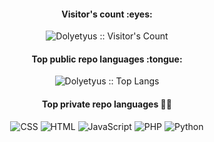 <h4 align="center">Visitor's count :eyes:</h4>

<p align="center"><img src="https://profile-counter.glitch.me/{Dolyetyus}/count.svg" alt="Dolyetyus :: Visitor's Count" /></p>

<h4 align="center">Top public repo languages :tongue:</h4>

<p align="center"><img src="https://github-readme-stats.vercel.app/api/top-langs/?username=Dolyetyus&langs_count=10&theme=tokyonight&layout=compact" alt="Dolyetyus :: Top Langs" /></p>

<h4 align="center">Top private repo languages 👨‍💻</h4>

<p align="center">
    <img alt="CSS" src="https://img.shields.io/badge/CSS%20-%231572B6.svg?logo=css3&logoColor=white">
    <img alt="HTML" src="https://img.shields.io/badge/HTML%20-%23E34F26.svg?logo=html5&logoColor=white">
    <img alt="JavaScript" src="https://img.shields.io/badge/JavaScript%20-%23F7DF1E.svg?logo=javascript&logoColor=black">
    <img alt="PHP" src="https://img.shields.io/badge/PHP-%23777BB4.svg?logo=php&logoColor=white">
    <img alt="Python" src="https://img.shields.io/badge/Python%20-%2314354C.svg?logo=python&logoColor=white">
</p>
    
<!--
**Dolyetyus/Dolyetyus** is a ✨ _special_ ✨ repository because its `README.md` (this file) appears on your GitHub profile.

Here are some ideas to get you started:

- 🔭 I’m currently working on ...
- 🌱 I’m currently learning ...
- 👯 I’m looking to collaborate on ...
- 🤔 I’m looking for help with ...
- 💬 Ask me about ...
- 📫 How to reach me: ...
- 😄 Pronouns: ...
- ⚡ Fun fact: ...
-->
